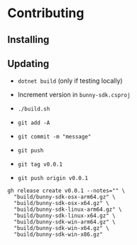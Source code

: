 # Contributing

## Installing

## Updating

- `dotnet build` (only if testing locally)

- Increment version in `bunny-sdk.csproj`
- `./build.sh`
- `git add -A`
- `git commit -m "message"`
- `git push`
- `git tag v0.0.1`
- `git push origin v0.0.1`

```
gh release create v0.0.1 --notes="" \
  "build/bunny-sdk-osx-arm64.gz" \
  "build/bunny-sdk-osx-x64.gz" \
  "build/bunny-sdk-linux-arm64.gz" \
  "build/bunny-sdk-linux-x64.gz" \
  "build/bunny-sdk-win-arm64.gz" \
  "build/bunny-sdk-win-x64.gz" \
  "build/bunny-sdk-win-x86.gz"
```
